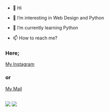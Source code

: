 - 👋 Hi
- 👀 I’m interesting in Web Design and Python
- 🌱 I’m currently learning Python

- 📫 How to reach me?

### Here;
[My Instagram](https://www.instagram.com/ozguryamann0)

### or 
[My Mail](mailto:ozguryaman551@gmail.com) <br><br>

<img src="https://media0.giphy.com/media/QNFhOolVeCzPQ2Mx85/200w.webp?cid=ecf05e47qduczwe4bausmt83k7gu0els534k29n0k0qm9z18&rid=200w.webp&ct=g">
<img src="https://media2.giphy.com/media/7J4P7cUur2DlErijp3/200w.webp?cid=ecf05e473kkkaaybd7po375ydesxt4ymn40g98upbng5hewk&rid=200w.webp&ct=g">
